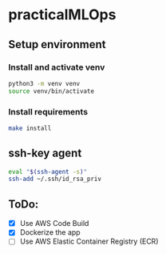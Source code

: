 # practicalMLOps

## Setup environment

### Install and activate venv
```bash
python3 -m venv venv
source venv/bin/activate
```

### Install requirements
```bash
make install
```

## ssh-key agent
```bash
eval "$(ssh-agent -s)" 
ssh-add ~/.ssh/id_rsa_priv
```

## ToDo:
- [x] Use AWS Code Build
- [x] Dockerize the app
- [ ] Use AWS Elastic Container Registry (ECR)